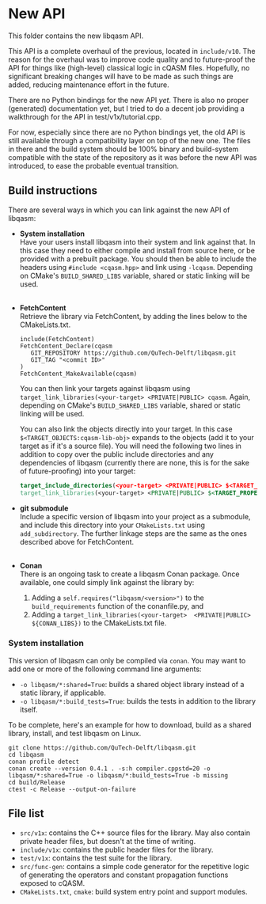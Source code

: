 # New API

This folder contains the new libqasm API.

This API is a complete overhaul of the previous, located in `include/v10`.
The reason for the overhaul was to improve code quality and
to future-proof the API for things like (high-level) classical logic in cQASM files.
Hopefully, no significant breaking changes will have to be made as such things are added,
reducing maintenance effort in the future.

There are no Python bindings for the new API *yet*.
There is also no proper (generated) documentation yet,
but I tried to do a decent job providing a walkthrough for the API in test/v1x/tutorial.cpp.

For now, especially since there are no Python bindings yet,
the old API is still available through a compatibility layer on top of the new one.
The files in there and the build system should be 100% binary and build-system compatible
with the state of the repository as it was before the new API was introduced,
to ease the probable eventual transition.

## Build instructions

There are several ways in which you can link against the new API of libqasm:

 - **System installation**<br/>
   Have your users install libqasm into their system and link against that.
   In this case they need to either compile and install from source here, or be provided with a prebuilt package.
   You should then be able to include the headers using `#include <cqasm.hpp>` and link using `-lcqasm`.
   Depending on CMake's `BUILD_SHARED_LIBS` variable, shared or static linking will be used.<br/><br/>

- **FetchContent**<br/>
  Retrieve the library via FetchContent, by adding the lines below to the CMakeLists.txt.

   ```
   include(FetchContent)
   FetchContent_Declare(cqasm
      GIT_REPOSITORY https://github.com/QuTech-Delft/libqasm.git
      GIT_TAG "<commit ID>"
   )
   FetchContent_MakeAvailable(cqasm)
   ```

   You can then link your targets against libqasm using `target_link_libraries(<your-target> <PRIVATE|PUBLIC> cqasm`.
   Again, depending on CMake's `BUILD_SHARED_LIBS` variable, shared or static linking will be used.
 
   You can also link the objects directly into your target.
   In this case `$<TARGET_OBJECTS:cqasm-lib-obj>` expands to the objects (add it to your target as if it's a source file).
   You will need the following two lines in addition to copy over the public include directories and
   any dependencies of libqasm (currently there are none, this is for the sake of future-proofing) into your target:
   
   ```cmake
   target_include_directories(<your-target> <PRIVATE|PUBLIC> $<TARGET_PROPERTY:cqasm-lib-obj,INTERFACE_INCLUDE_DIRECTORIES>)
   target_link_libraries(<your-target> <PRIVATE|PUBLIC> $<TARGET_PROPERTY:cqasm-lib-obj,LINK_LIBRARIES>)
   ```

 - **git submodule**<br/>
   Include a specific version of libqasm into your project as a submodule, and
   include this directory into your `CMakeLists.txt` using `add_subdirectory`.
   The further linkage steps are the same as the ones described above for FetchContent.<br/><br/> 

 - **Conan**<br/>
   There is an ongoing task to create a libqasm Conan package.
   Once available, one could simply link against the library by:
   1. Adding a `self.requires("libqasm/<version>")` to the `build_requirements` function of the conanfile.py, and
   2. Adding a `target_link_libraries(<your-target>  <PRIVATE|PUBLIC> ${CONAN_LIBS})` to the CMakeLists.txt file.

### System installation

This version of libqasm can only be compiled via `conan`.
You may want to add one or more of the following command line arguments:

- `-o libqasm/*:shared=True`: builds a shared object library instead of a static library, if applicable.
- `-o libqasm/*:build_tests=True`: builds the tests in addition to the library itself.
 
To be complete, here's an example for how to download, build as a shared library, install, and test libqasm on Linux.

```
git clone https://github.com/QuTech-Delft/libqasm.git
cd libqasm
conan profile detect
conan create --version 0.4.1 . -s:h compiler.cppstd=20 -o libqasm/*:shared=True -o libqasm/*:build_tests=True -b missing
cd build/Release
ctest -c Release --output-on-failure
```

## File list

 - `src/v1x`: contains the C++ source files for the library.
   May also contain private header files, but doesn't at the time of writing.
 - `include/v1x`: contains the public header files for the library.
 - `test/v1x`: contains the test suite for the library.
 - `src/func-gen`: contains a simple code generator for the repetitive logic of
   generating the operators and constant propagation functions exposed to
   cQASM.
 - `CMakeLists.txt`, `cmake`: build system entry point and support modules.
